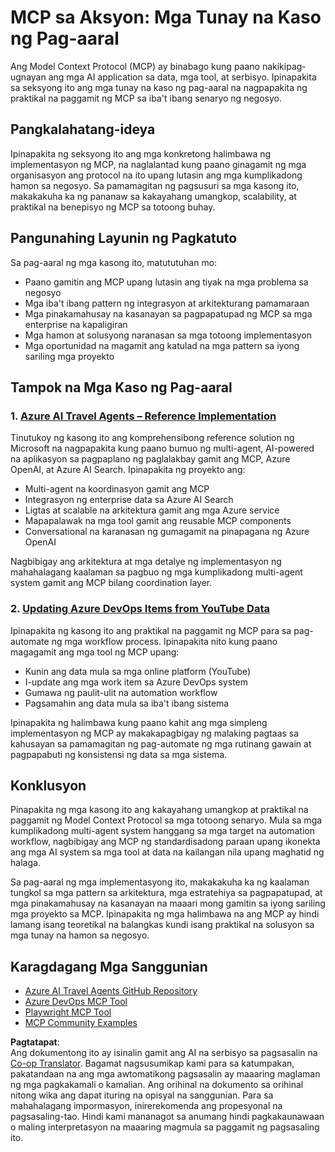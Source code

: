 <!--
CO_OP_TRANSLATOR_METADATA:
{
  "original_hash": "23899e82d806f25e5e46e89aab564dca",
  "translation_date": "2025-06-13T21:28:18+00:00",
  "source_file": "09-CaseStudy/README.md",
  "language_code": "tl"
}
-->
# MCP sa Aksyon: Mga Tunay na Kaso ng Pag-aaral

Ang Model Context Protocol (MCP) ay binabago kung paano nakikipag-ugnayan ang mga AI application sa data, mga tool, at serbisyo. Ipinapakita sa seksyong ito ang mga tunay na kaso ng pag-aaral na nagpapakita ng praktikal na paggamit ng MCP sa iba't ibang senaryo ng negosyo.

## Pangkalahatang-ideya

Ipinapakita ng seksyong ito ang mga konkretong halimbawa ng implementasyon ng MCP, na naglalantad kung paano ginagamit ng mga organisasyon ang protocol na ito upang lutasin ang mga kumplikadong hamon sa negosyo. Sa pamamagitan ng pagsusuri sa mga kasong ito, makakakuha ka ng pananaw sa kakayahang umangkop, scalability, at praktikal na benepisyo ng MCP sa totoong buhay.

## Pangunahing Layunin ng Pagkatuto

Sa pag-aaral ng mga kasong ito, matututuhan mo:

- Paano gamitin ang MCP upang lutasin ang tiyak na mga problema sa negosyo
- Mga iba't ibang pattern ng integrasyon at arkitekturang pamamaraan
- Mga pinakamahusay na kasanayan sa pagpapatupad ng MCP sa mga enterprise na kapaligiran
- Mga hamon at solusyong naranasan sa mga totoong implementasyon
- Mga oportunidad na magamit ang katulad na mga pattern sa iyong sariling mga proyekto

## Tampok na Mga Kaso ng Pag-aaral

### 1. [Azure AI Travel Agents – Reference Implementation](./travelagentsample.md)

Tinutukoy ng kasong ito ang komprehensibong reference solution ng Microsoft na nagpapakita kung paano bumuo ng multi-agent, AI-powered na aplikasyon sa pagpaplano ng paglalakbay gamit ang MCP, Azure OpenAI, at Azure AI Search. Ipinapakita ng proyekto ang:

- Multi-agent na koordinasyon gamit ang MCP
- Integrasyon ng enterprise data sa Azure AI Search
- Ligtas at scalable na arkitektura gamit ang mga Azure service
- Mapapalawak na mga tool gamit ang reusable MCP components
- Conversational na karanasan ng gumagamit na pinapagana ng Azure OpenAI

Nagbibigay ang arkitektura at mga detalye ng implementasyon ng mahahalagang kaalaman sa pagbuo ng mga kumplikadong multi-agent system gamit ang MCP bilang coordination layer.

### 2. [Updating Azure DevOps Items from YouTube Data](./UpdateADOItemsFromYT.md)

Ipinapakita ng kasong ito ang praktikal na paggamit ng MCP para sa pag-automate ng mga workflow process. Ipinapakita nito kung paano magagamit ang mga tool ng MCP upang:

- Kunin ang data mula sa mga online platform (YouTube)
- I-update ang mga work item sa Azure DevOps system
- Gumawa ng paulit-ulit na automation workflow
- Pagsamahin ang data mula sa iba't ibang sistema

Ipinapakita ng halimbawa kung paano kahit ang mga simpleng implementasyon ng MCP ay makakapagbigay ng malaking pagtaas sa kahusayan sa pamamagitan ng pag-automate ng mga rutinang gawain at pagpapabuti ng konsistensi ng data sa mga sistema.

## Konklusyon

Pinapakita ng mga kasong ito ang kakayahang umangkop at praktikal na paggamit ng Model Context Protocol sa mga totoong senaryo. Mula sa mga kumplikadong multi-agent system hanggang sa mga target na automation workflow, nagbibigay ang MCP ng standardisadong paraan upang ikonekta ang mga AI system sa mga tool at data na kailangan nila upang maghatid ng halaga.

Sa pag-aaral ng mga implementasyong ito, makakakuha ka ng kaalaman tungkol sa mga pattern sa arkitektura, mga estratehiya sa pagpapatupad, at mga pinakamahusay na kasanayan na maaari mong gamitin sa iyong sariling mga proyekto sa MCP. Ipinapakita ng mga halimbawa na ang MCP ay hindi lamang isang teoretikal na balangkas kundi isang praktikal na solusyon sa mga tunay na hamon sa negosyo.

## Karagdagang Mga Sanggunian

- [Azure AI Travel Agents GitHub Repository](https://github.com/Azure-Samples/azure-ai-travel-agents)
- [Azure DevOps MCP Tool](https://github.com/microsoft/azure-devops-mcp)
- [Playwright MCP Tool](https://github.com/microsoft/playwright-mcp)
- [MCP Community Examples](https://github.com/microsoft/mcp)

**Pagtatapat**:  
Ang dokumentong ito ay isinalin gamit ang AI na serbisyo sa pagsasalin na [Co-op Translator](https://github.com/Azure/co-op-translator). Bagamat nagsusumikap kami para sa katumpakan, pakatandaan na ang mga awtomatikong pagsasalin ay maaaring maglaman ng mga pagkakamali o kamalian. Ang orihinal na dokumento sa orihinal nitong wika ang dapat ituring na opisyal na sanggunian. Para sa mahahalagang impormasyon, inirerekomenda ang propesyonal na pagsasaling-tao. Hindi kami mananagot sa anumang hindi pagkakaunawaan o maling interpretasyon na maaaring magmula sa paggamit ng pagsasaling ito.
